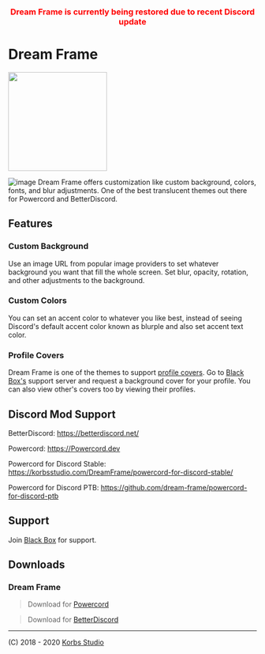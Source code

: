 <h3 style="color: red" align="center">Dream Frame is currently being restored due to recent Discord update</h3>

# Dream Frame
<img src="https://i.imgur.com/g9Us8jt.png" data-canonical-src="https://i.imgur.com/g9Us8jt.png" width="200"/>

![image](https://i.imgur.com/1n7dR7t.jpg)
Dream Frame offers customization like custom background, colors, fonts, and blur adjustments. One of the best translucent themes out there for Powercord and BetterDiscord.

## Features
 ### Custom Background
 Use an image URL from popular image providers to set whatever background you want that fill the whole screen. Set blur, opacity, rotation, and other adjustments to the background.
 ### Custom Colors
 You can set an accent color to whatever you like best, instead of seeing Discord's default accent color known as blurple and also set accent text color.
 ### Profile Covers
 Dream Frame is one of the themes to support [profile covers](https://github.com/Discord-Custom-Covers/usrbg). Go to [Black Box's](https://discord.gg/TeRQEPb) support server and request a background cover for your profile. You can also view other's covers too by viewing their profiles.

## Discord Mod Support
BetterDiscord: https://betterdiscord.net/

Powercord: https://Powercord.dev


Powercord for Discord Stable: https://korbsstudio.com/DreamFrame/powercord-for-discord-stable/

Powercord for Discord PTB: https://github.com/dream-frame/powercord-for-discord-ptb

## Support
Join [Black Box](https://discord.gg/TeRQEPb) for support.

## Downloads
### Dream Frame
 > Download for [Powercord](https://github.com/dream-frame/Dream-Frame/raw/master/Downloads/Dream-Frame.zip)
 
 > Download for [BetterDiscord](https://gibbu.me/editor/dreamframe)
  
___
(C) 2018 - 2020 [Korbs Studio](https://KorbsStudio.com)
